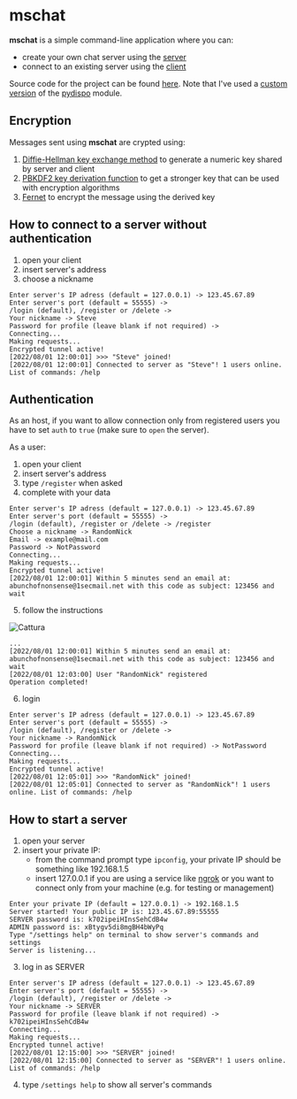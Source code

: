 # mschat
**mschat** is a simple command-line application where you can:
- create your own chat server using the [server](MSCHAT%20v.1.3.0/server)
- connect to an existing server using the [client](MSCHAT%20v.1.3.0/client.exe)

Source code for the project can be found [here](MSCHAT%20v.1.3.0/src). Note that I've used a [custom version](MSCHAT%20v.1.3.0/src/pydispo.py) of the [pydispo](https://github.com/aakash30jan/pydispo) module.

## Encryption
Messages sent using **mschat** are crypted using:
1. [Diffie-Hellman key exchange method](https://en.wikipedia.org/wiki/Diffie%E2%80%93Hellman_key_exchange) to generate a numeric key shared by server and client
2. [PBKDF2 key derivation function](https://en.wikipedia.org/wiki/PBKDF2) to get a stronger key that can be used with encryption algorithms
3. [Fernet](https://cryptography.io/en/latest/fernet/) to encrypt the message using the derived key

## How to connect to a server without authentication

1. open your client 
2. insert server's address
3. choose a nickname
```
Enter server's IP adress (default = 127.0.0.1) -> 123.45.67.89
Enter server's port (default = 55555) ->
/login (default), /register or /delete ->
Your nickname -> Steve
Password for profile (leave blank if not required) ->
Connecting...
Making requests...
Encrypted tunnel active!
[2022/08/01 12:00:01] >>> "Steve" joined!
[2022/08/01 12:00:01] Connected to server as "Steve"! 1 users online. List of commands: /help
```

## Authentication
As an host, if you want to allow connection only from registered users you have to set `auth` to `true` (make sure to `open` the server).

As a user: 
1. open your client 
2. insert server's address
3. type `/register` when asked
4. complete with your data
```
Enter server's IP adress (default = 127.0.0.1) -> 123.45.67.89
Enter server's port (default = 55555) ->
/login (default), /register or /delete -> /register
Choose a nickname -> RandomNick
Email -> example@mail.com
Password -> NotPassword
Connecting...
Making requests...
Encrypted tunnel active!
[2022/08/01 12:00:01] Within 5 minutes send an email at: abunchofnonsense@1secmail.net with this code as subject: 123456 and wait
```
5. follow the instructions

![Cattura](https://user-images.githubusercontent.com/106877447/185943390-510e64c4-8d56-4983-a9c9-b0b6827ec078.PNG)
```
...
[2022/08/01 12:00:01] Within 5 minutes send an email at: abunchofnonsense@1secmail.net with this code as subject: 123456 and wait
[2022/08/01 12:03:00] User "RandomNick" registered
Operation completed!
```

6. login
```
Enter server's IP adress (default = 127.0.0.1) -> 123.45.67.89
Enter server's port (default = 55555) ->
/login (default), /register or /delete ->
Your nickname -> RandomNick
Password for profile (leave blank if not required) -> NotPassword
Connecting...
Making requests...
Encrypted tunnel active!
[2022/08/01 12:05:01] >>> "RandomNick" joined!
[2022/08/01 12:05:01] Connected to server as "RandomNick"! 1 users online. List of commands: /help
```
## How to start a server
1. open your server 
2. insert your private IP:
    - from the command prompt type `ipconfig`, your private IP should be something like 192.168.1.5
    - insert 127.0.0.1 if you are using a service like [ngrok](https://ngrok.com/) or you want to connect only from your machine (e.g. for testing or management)
```
Enter your private IP (default = 127.0.0.1) -> 192.168.1.5
Server started! Your public IP is: 123.45.67.89:55555
SERVER password is: k702ipeiHInsSehCdB4w
ADMIN password is: xBtygv5di8mgBH4bWyPq
Type "/settings help" on terminal to show server's commands and settings
Server is listening...
```
3. log in as SERVER
```
Enter server's IP adress (default = 127.0.0.1) -> 123.45.67.89
Enter server's port (default = 55555) ->
/login (default), /register or /delete ->
Your nickname -> SERVER
Password for profile (leave blank if not required) -> k702ipeiHInsSehCdB4w
Connecting...
Making requests...
Encrypted tunnel active!
[2022/08/01 12:15:00] >>> "SERVER" joined!
[2022/08/01 12:15:00] Connected to server as "SERVER"! 1 users online. List of commands: /help
```
4. type `/settings help` to show all server's commands
